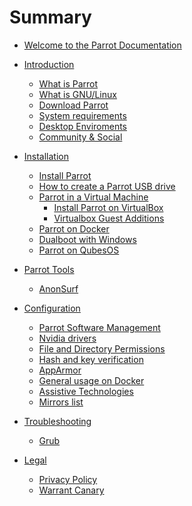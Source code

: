 # Summary

- [Welcome to the Parrot Documentation](<./welcome-to-parrot-doc.md>)

- [Introduction]()
    - [What is Parrot](<./what-is-parrot.md>)
    - [What is GNU/Linux](<./gnu-linux-basics.md>)
    - [Download Parrot](<./download-parrot.md>)
    - [System requirements](./system-requirements.md)
    - [Desktop Enviroments](<./desktop-enviroments.md>)
    - [Community & Social](<./community.md>)

- [Installation]()
    - [Install Parrot](<./installation.md>)
    - [How to create a Parrot USB drive](<./how-to-create-a-parrot-usb-drive.md>)
    - [Parrot in a Virtual Machine]()
        - [Install Parrot on VirtualBox](<./install-parrot-on-virtualbox.md>)
        - [Virtualbox Guest Additions](<./virtualbox-guest-additions.md>)
    - [Parrot on Docker](<./parrot-on-docker.md>)
    - [Dualboot with Windows](<./dualboot-with-windows.md>)
    - [Parrot on QubesOS](<./parrot-on-qubesos.md>)

- [Parrot Tools]()
    - [AnonSurf](<./anonsurf.md>)

- [Configuration]()
    - [Parrot Software Management](<./parrot-software-management.md>)
    - [Nvidia drivers](<./nvidia-drivers.md>)
    - [File and Directory Permissions](<./file-and-directory-permissions.md>)
    - [Hash and key verification](<./hash-and-key-verification.md>)
    - [AppArmor](<./apparmor.md>)
    - [General usage on Docker](<./general-usage-docker.md>)
    - [Assistive Technologies](<./assistive-technologies.md>)
    - [Mirrors list](<./mirrors-list.md>)
    
- [Troubleshooting]()
    - [Grub](<./troubleshooting-grub.md>)

- [Legal]()
    - [Privacy Policy](<./privacy-policy.md>)
    - [Warrant Canary](<./warrant-canary.md>)
